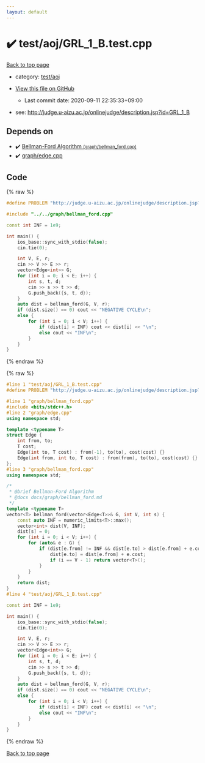 ```yaml
---
layout: default
---
```


<!-- mathjax config similar to math.stackexchange -->
<script type="text/javascript" async
  src="https://cdnjs.cloudflare.com/ajax/libs/mathjax/2.7.5/MathJax.js?config=TeX-MML-AM_CHTML">
</script>
<script type="text/x-mathjax-config">
  MathJax.Hub.Config({
    TeX: { equationNumbers: { autoNumber: "AMS" }},
    tex2jax: {
      inlineMath: [ ['$','$'] ],
      processEscapes: true
    },
    "HTML-CSS": { matchFontHeight: false },
    displayAlign: "left",
    displayIndent: "2em"
  });
</script>

<script type="text/javascript" src="https://cdnjs.cloudflare.com/ajax/libs/jquery/3.4.1/jquery.min.js"></script>
<script src="https://cdn.jsdelivr.net/npm/jquery-balloon-js@1.1.2/jquery.balloon.min.js" integrity="sha256-ZEYs9VrgAeNuPvs15E39OsyOJaIkXEEt10fzxJ20+2I=" crossorigin="anonymous"></script>
<script type="text/javascript" src="../../../assets/js/copy-button.js"></script>
<link rel="stylesheet" href="../../../assets/css/copy-button.css" />


# :heavy_check_mark: test/aoj/GRL_1_B.test.cpp

<a href="../../../index.html">Back to top page</a>

* category: <a href="../../../index.html#0d0c91c0cca30af9c1c9faef0cf04aa9">test/aoj</a>
* <a href="{{ site.github.repository_url }}/blob/master/test/aoj/GRL_1_B.test.cpp">View this file on GitHub</a>
    - Last commit date: 2020-09-11 22:35:33+09:00


* see: <a href="http://judge.u-aizu.ac.jp/onlinejudge/description.jsp?id=GRL_1_B">http://judge.u-aizu.ac.jp/onlinejudge/description.jsp?id=GRL_1_B</a>


## Depends on

* :heavy_check_mark: <a href="../../../library/graph/bellman_ford.cpp.html">Bellman-Ford Algorithm <small>(graph/bellman_ford.cpp)</small></a>
* :heavy_check_mark: <a href="../../../library/graph/edge.cpp.html">graph/edge.cpp</a>


## Code

<a id="unbundled"></a>
{% raw %}
```cpp
#define PROBLEM "http://judge.u-aizu.ac.jp/onlinejudge/description.jsp?id=GRL_1_B"

#include "../../graph/bellman_ford.cpp"

const int INF = 1e9;

int main() {
    ios_base::sync_with_stdio(false);
    cin.tie(0);

    int V, E, r;
    cin >> V >> E >> r;
    vector<Edge<int>> G;
    for (int i = 0; i < E; i++) {
        int s, t, d;
        cin >> s >> t >> d;
        G.push_back({s, t, d});
    }
    auto dist = bellman_ford(G, V, r);
    if (dist.size() == 0) cout << "NEGATIVE CYCLE\n";
    else {
        for (int i = 0; i < V; i++) {
            if (dist[i] < INF) cout << dist[i] << "\n";
            else cout << "INF\n";
        }
    }
}
```
{% endraw %}

<a id="bundled"></a>
{% raw %}
```cpp
#line 1 "test/aoj/GRL_1_B.test.cpp"
#define PROBLEM "http://judge.u-aizu.ac.jp/onlinejudge/description.jsp?id=GRL_1_B"

#line 1 "graph/bellman_ford.cpp"
#include <bits/stdc++.h>
#line 2 "graph/edge.cpp"
using namespace std;

template <typename T>
struct Edge {
    int from, to;
    T cost;
    Edge(int to, T cost) : from(-1), to(to), cost(cost) {}
    Edge(int from, int to, T cost) : from(from), to(to), cost(cost) {}
};
#line 3 "graph/bellman_ford.cpp"
using namespace std;

/*
 * @brief Bellman-Ford Algorithm
 * @docs docs/graph/bellman_ford.md
 */
template <typename T>
vector<T> bellman_ford(vector<Edge<T>>& G, int V, int s) {
    const auto INF = numeric_limits<T>::max();
    vector<int> dist(V, INF);
    dist[s] = 0;
    for (int i = 0; i < V; i++) {
        for (auto& e : G) {
            if (dist[e.from] != INF && dist[e.to] > dist[e.from] + e.cost) {
                dist[e.to] = dist[e.from] + e.cost;
                if (i == V - 1) return vector<T>();
            }
        }
    }
    return dist;
}
#line 4 "test/aoj/GRL_1_B.test.cpp"

const int INF = 1e9;

int main() {
    ios_base::sync_with_stdio(false);
    cin.tie(0);

    int V, E, r;
    cin >> V >> E >> r;
    vector<Edge<int>> G;
    for (int i = 0; i < E; i++) {
        int s, t, d;
        cin >> s >> t >> d;
        G.push_back({s, t, d});
    }
    auto dist = bellman_ford(G, V, r);
    if (dist.size() == 0) cout << "NEGATIVE CYCLE\n";
    else {
        for (int i = 0; i < V; i++) {
            if (dist[i] < INF) cout << dist[i] << "\n";
            else cout << "INF\n";
        }
    }
}

```
{% endraw %}

<a href="../../../index.html">Back to top page</a>

